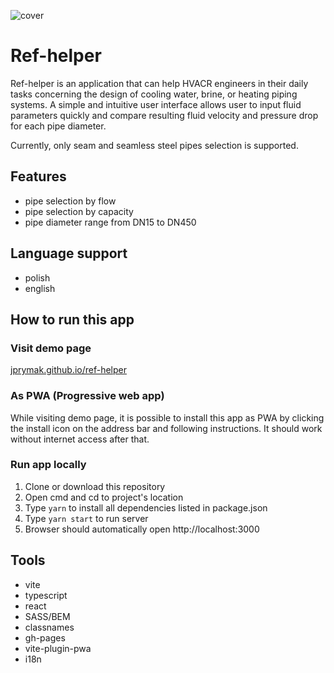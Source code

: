 ![cover](https://jprymak.github.io/ref-helper/og.png)

# Ref-helper

Ref-helper is an application that can help HVACR engineers in their daily tasks concerning the design of cooling water, brine, or heating piping systems. A simple and intuitive user interface allows user to input fluid parameters quickly and compare resulting fluid velocity and pressure drop for each pipe diameter.

Currently, only seam and seamless steel pipes selection is supported.

## Features

- pipe selection by flow
- pipe selection by capacity
- pipe diameter range from DN15 to DN450

## Language support

- polish
- english

## How to run this app

### Visit demo page

[jprymak.github.io/ref-helper](https://jprymak.github.io/ref-helper)

### As PWA (Progressive web app)

While visiting demo page, it is possible to install this app as PWA by clicking the install icon on the address bar and following instructions. It should work without internet access after that.

### Run app locally

1. Clone or download this repository
2. Open cmd and cd to project's location
3. Type `yarn` to install all dependencies listed in package.json
4. Type `yarn start` to run server
5. Browser should automatically open http://localhost:3000

## Tools

- vite
- typescript
- react
- SASS/BEM
- classnames
- gh-pages
- vite-plugin-pwa
- i18n
